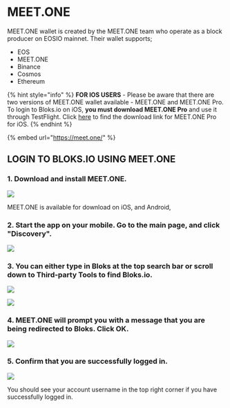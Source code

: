 # MEET.ONE

MEET.ONE wallet is created by the MEET.ONE team who operate as a block producer on EOSIO mainnet. Their wallet supports;

* EOS
* MEET.ONE
* Binance
* Cosmos
* Ethereum

{% hint style="info" %}
**FOR IOS USERS** - Please be aware that there are two versions of MEET.ONE wallet available - MEET.ONE and MEET.ONE Pro. To login to Bloks.io on iOS, **you must download MEET.ONE Pro** and use it through TestFlight. Click [here](https://testflight.apple.com/join/7OZIWDxC) to find the download link for MEET.ONE Pro for iOS.
{% endhint %}

{% embed url="https://meet.one/" %}

## LOGIN TO BLOKS.IO USING MEET.ONE <a id="login-to-bloks-io-using-nova-wallet"></a>

### 1. Download and install MEET.ONE. <a id="1-download-and-install-nova-wallet"></a>

![](../../.gitbook/assets/image%20%28183%29.png)

MEET.ONE is available for download on iOS, and Android,

### 2. Start the app on your mobile. Go to the main page, and click "Discovery". <a id="2-start-the-app-on-your-mobile-go-to-the-main-page-and-click-more"></a>

![](../../.gitbook/assets/image%20%2878%29.png)

### 3. You can either type in Bloks at the top search bar or scroll down to Third-party Tools to find Bloks.io. <a id="3-click-discovery-under-more"></a>

![](../../.gitbook/assets/image%20%28175%29.png)

![](../../.gitbook/assets/image%20%28152%29.png)

### 4. MEET.ONE will prompt you with a message that you are being redirected to Bloks. Click OK. <a id="4-scroll-down-to-tool-section-and-click-on-bloks"></a>

![](../../.gitbook/assets/image%20%285%29.png)

### 5. Confirm that you are successfully logged in. <a id="5-nova-wallet-will-prompt-you-to-select-the-account-you-would-like-to-use-to-interact-with-bloks-io"></a>

![](../../.gitbook/assets/image%20%28169%29.png)

You should see your account username in the top right corner if you have successfully logged in.[  
](https://app.gitbook.com/@eos-cafe-block/s/bloks/~/drafts/-Ln_9pDSa4pUka2peWf5/primary/login/mobile-wallets)

